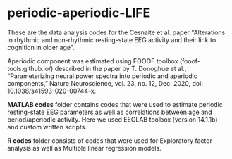 # periodic-aperiodic-LIFE

<p>These are the data analysis codes for the Cesnaite et al. paper "Alterations in rhythmic and non-rhythmic resting-state EEG activity and their link to cognition in older age".</p>
<p>Aperiodic component was estimated using FOOOF toolbox (fooof-tools.github.io/) described in the paper by T. Donoghue et al., “Parameterizing neural power spectra into periodic and aperiodic components,” Nature Neuroscience, vol. 23, no. 12, Dec. 2020, doi: 10.1038/s41593-020-00744-x.</p>

**MATLAB codes** folder contains codes that were used to estimate periodic resting-state EEG parameters as well as correlations between age and period/aperiodic activity. Here we used EEGLAB toolbox (version 14.1.1b) and custom written scripts. 

**R codes** folder consists of codes that were used for Exploratory factor analysis as well as Multiple linear regression models.
